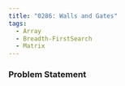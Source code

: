 ```yaml
---
title: "0286: Walls and Gates"
tags:
  - Array
  - Breadth-FirstSearch
  - Matrix
---
```

### Problem Statement

